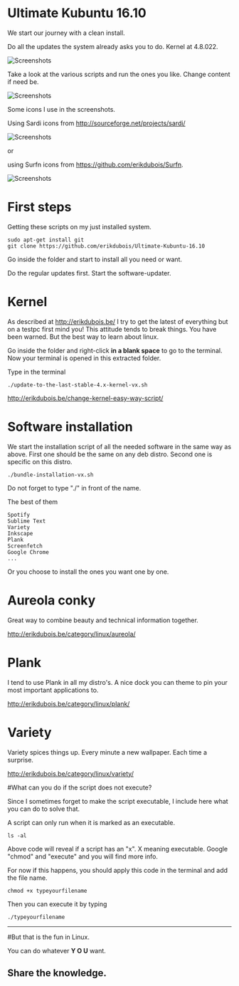 # Ultimate Kubuntu 16.10

We start our journey with a clean install. 

Do all the updates the system already asks you to do.
Kernel at 4.8.022.

![Screenshots](http://i.imgur.com/qEluksx.png)

Take a look at the various scripts and run the ones you like. Change content if need be.

![Screenshots](http://i.imgur.com/dK4UQUZ.jpg)

Some icons I use in the screenshots.


Using Sardi icons from  http://sourceforge.net/projects/sardi/

![Screenshots](http://i.imgur.com/qYyxDzE.png)

or 

using Surfn icons from https://github.com/erikdubois/Surfn.


![Screenshots](http://i.imgur.com/9UJNvPp.png)



# First steps

Getting these scripts on my just installed system.

	sudo apt-get install git
	git clone https://github.com/erikdubois/Ultimate-Kubuntu-16.10

Go inside the folder and start to install all you need or want.


Do the regular updates first. Start the software-updater.




# Kernel

As described at http://erikdubois.be/ I try to get the latest of everything but on a testpc first mind you! This attitude tends to break things. You have been warned. But the best way to learn about linux.

Go inside the folder and right-click <b>in a blank space</b> to go to the terminal. Now your terminal is opened in this extracted folder.


Type in the terminal


	./update-to-the-last-stable-4.x-kernel-vx.sh 


http://erikdubois.be/change-kernel-easy-way-script/


# Software installation

We start the installation script of all the needed software in the same way as above. First one should be the same on any deb distro. Second one is specific on this distro.

	./bundle-installation-vx.sh


Do not forget to type "./" in front of the name.

The best of them 

	Spotify
	Sublime Text
	Variety
	Inkscape
	Plank
	Screenfetch
	Google Chrome
	...

Or you choose to install the ones you want one by one.


# Aureola conky

Great way to combine beauty and technical information together.

http://erikdubois.be/category/linux/aureola/


# Plank

I tend to use Plank in all my distro's. A nice dock you can theme to pin your most important applications to.

http://erikdubois.be/category/linux/plank/


# Variety 

Variety spices things up. Every minute a new wallpaper. Each time a surprise.

http://erikdubois.be/category/linux/variety/





#What can you do if the script does not execute?

Since I sometimes forget to make the script executable, I include here what you can do to solve that.

A script can only run when it is marked as an executable.

	ls -al 

Above code will reveal if a script has an "x". X meaning executable.
Google "chmod" and "execute" and you will find more info.

For now if this happens, you should apply this code in the terminal and add the file name.

	chmod +x typeyourfilename

Then you can execute it by typing

	./typeyourfilename



------------------------------------
#But that is the fun in Linux.

You can do whatever <b>Y O U</b> want.

Share the knowledge.
------------------------------------



